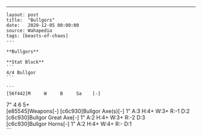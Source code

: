---
    layout: post
    title:  "Bullgors"
    date:   2020-12-05 00:00:00
    source: Wahapedia
    tags: [beasts-of-chaos]
    ---
    
    **Bullgors**
    
    **Stat Block**
    ```
    4/4 Bullgor
    ```
    
    ```
    [56f442]M     W     B     Sa    [-]
7"    4     6     5+    
[e85545]Weapons[-]
[c6c930]Bullgor Axe(s)[-]
1"     A:3    H:4+   W:3+   R:-1   D:2   
[c6c930]Bullgor Great Axe[-]
1"     A:2    H:4+   W:3+   R:-2   D:3   
[c6c930]Bullgor Horns[-]
1"     A:2    H:4+   W:4+   R:-    D:1   
    ```
    
    
    